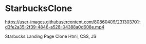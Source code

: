 # StarbucksClone

https://user-images.githubusercontent.com/80860409/231303701-d3fe2a35-2f39-4846-a528-04388a0d608e.mp4

Starbucks Landing Page Clone
Html, CSS, JS
